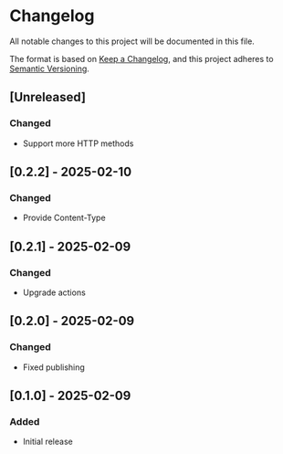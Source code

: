 # Changelog
All notable changes to this project will be documented in this file.

The format is based on [Keep a Changelog](https://keepachangelog.com/en/1.0.0/),
and this project adheres to [Semantic Versioning](https://semver.org/spec/v2.0.0.html).

## [Unreleased]
### Changed
- Support more HTTP methods

## [0.2.2] - 2025-02-10
### Changed
- Provide Content-Type

## [0.2.1] - 2025-02-09
### Changed
- Upgrade actions

## [0.2.0] - 2025-02-09
### Changed
- Fixed publishing

## [0.1.0] - 2025-02-09
### Added
- Initial release
